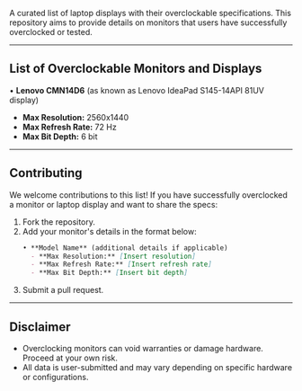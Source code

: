 A curated list of laptop displays with their overclockable specifications. This repository aims to provide details on monitors that users have successfully overclocked or tested.

---

## List of Overclockable Monitors and Displays

• **Lenovo CMN14D6** (as known as Lenovo IdeaPad S145-14API 81UV display)  
  - **Max Resolution:** 2560x1440  
  - **Max Refresh Rate:** 72 Hz  
  - **Max Bit Depth:** 6 bit  

---

## Contributing

We welcome contributions to this list! If you have successfully overclocked a monitor or laptop display and want to share the specs:
1. Fork the repository.
2. Add your monitor's details in the format below:
    ```markdown
    • **Model Name** (additional details if applicable)  
      - **Max Resolution:** [Insert resolution]  
      - **Max Refresh Rate:** [Insert refresh rate]  
      - **Max Bit Depth:** [Insert bit depth]  
    ```
3. Submit a pull request.

---

## Disclaimer

- Overclocking monitors can void warranties or damage hardware. Proceed at your own risk.
- All data is user-submitted and may vary depending on specific hardware or configurations.
